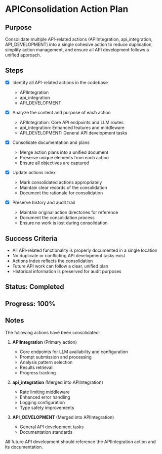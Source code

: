# APIConsolidation Action Plan

## Purpose

Consolidate multiple API-related actions (APIIntegration, api_integration, API_DEVELOPMENT) into a single cohesive action to reduce duplication, simplify action management, and ensure all API development follows a unified approach.

## Steps

- [x] Identify all API-related actions in the codebase
  - APIIntegration
  - api_integration
  - API_DEVELOPMENT

- [x] Analyze the content and purpose of each action
  - APIIntegration: Core API endpoints and LLM routes
  - api_integration: Enhanced features and middleware
  - API_DEVELOPMENT: General API development tasks

- [x] Consolidate documentation and plans
  - Merge action plans into a unified document
  - Preserve unique elements from each action
  - Ensure all objectives are captured

- [x] Update actions index
  - Mark consolidated actions appropriately
  - Maintain clear records of the consolidation
  - Document the rationale for consolidation

- [x] Preserve history and audit trail
  - Maintain original action directories for reference
  - Document the consolidation process
  - Ensure no work is lost during consolidation

## Success Criteria

- All API-related functionality is properly documented in a single location
- No duplicate or conflicting API development tasks exist
- Actions index reflects the consolidation
- Future API work can follow a clear, unified plan
- Historical information is preserved for audit purposes

## Status: Completed

## Progress: 100%

## Notes

The following actions have been consolidated:

1. **APIIntegration** (Primary action)
   - Core endpoints for LLM availability and configuration
   - Prompt submission and processing
   - Analysis pattern selection
   - Results retrieval
   - Progress tracking

2. **api_integration** (Merged into APIIntegration)
   - Rate limiting middleware
   - Enhanced error handling
   - Logging configuration
   - Type safety improvements

3. **API_DEVELOPMENT** (Merged into APIIntegration)
   - General API development tasks
   - Documentation standards

All future API development should reference the APIIntegration action and its documentation.
